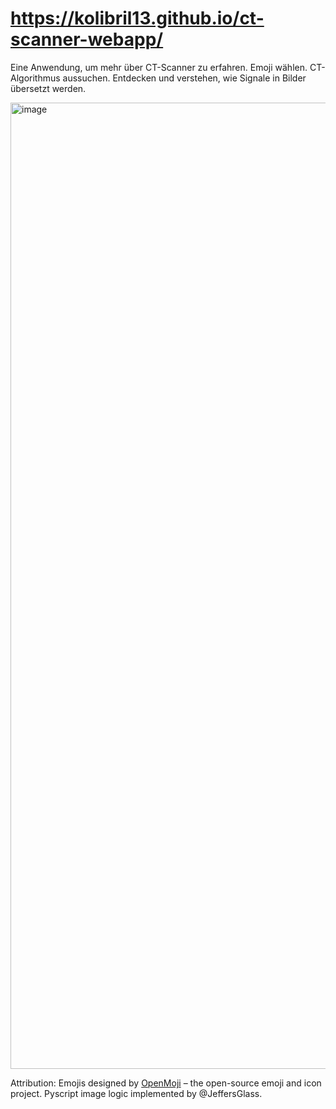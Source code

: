 # https://kolibril13.github.io/ct-scanner-webapp/
Eine Anwendung, um mehr über CT-Scanner zu erfahren.
Emoji wählen. CT-Algorithmus aussuchen. Entdecken und verstehen, wie Signale in Bilder übersetzt werden.

<img width="1546" alt="image" src="https://user-images.githubusercontent.com/44469195/182235742-2a844573-24be-4507-9dbc-fd366852a202.png">

Attribution:
Emojis designed by [OpenMoji](https://openmoji.org/) – the open-source emoji and icon project.
Pyscript image logic implemented by @JeffersGlass.
